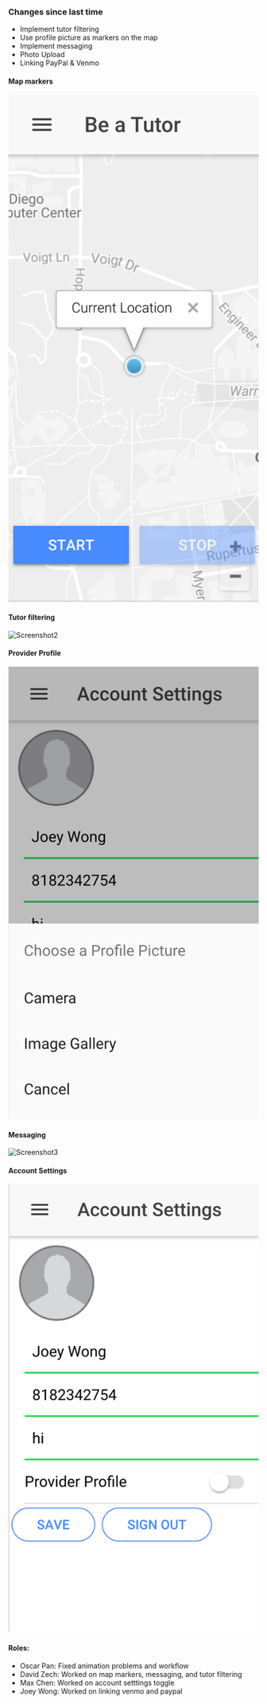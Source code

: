 ### Changes since last time

- Implement tutor filtering
- Use profile picture as markers on the map
- Implement messaging
- Photo Upload
- Linking PayPal & Venmo

#### Map markers
![Screenshot1](images/mapMarkers.png)

#### Tutor filtering
![Screenshot2](images/tutorFilter.png)

#### Provider Profile
![Screenshot3](images/UpdatedProfilePage.png)

#### Messaging
![Screenshot3](images/Messaging.png)

#### Account Settings
![Screenshot3](images/UpdatedSettings.png)

#### Roles:
- Oscar Pan: Fixed animation problems and workflow
- David Zech: Worked on map markers, messaging, and tutor filtering
- Max Chen: Worked on account setttings toggle
- Joey Wong: Worked on linking venmo and paypal
